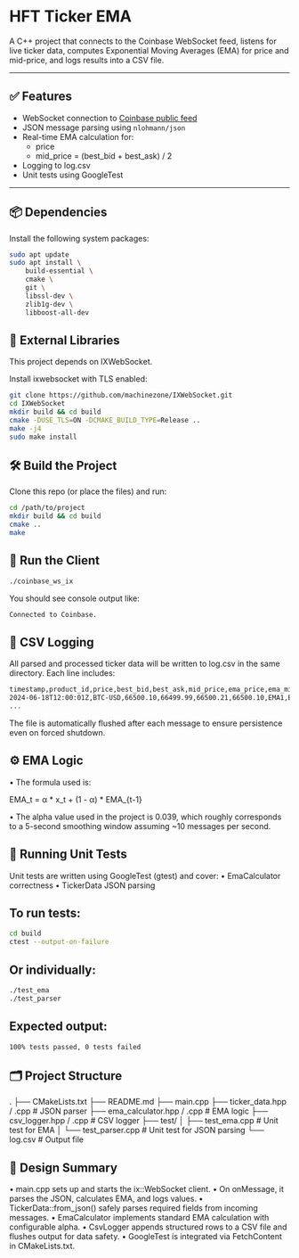 # HFT Ticker EMA

A C++ project that connects to the Coinbase WebSocket feed, listens for live ticker data, computes Exponential Moving Averages (EMA) for price and mid-price, and logs results into a CSV file.

---

## ✅ Features

- WebSocket connection to [Coinbase public feed](https://docs.cloud.coinbase.com/exchange/docs/websocket-overview)
- JSON message parsing using `nlohmann/json`
- Real-time EMA calculation for:
  - price
  - mid_price = (best_bid + best_ask) / 2
- Logging to log.csv
- Unit tests using GoogleTest

---

## 📦 Dependencies

Install the following system packages:

```bash
sudo apt update
sudo apt install \
    build-essential \
    cmake \
    git \
    libssl-dev \
    zlib1g-dev \
    libboost-all-dev
```

## 🔌 External Libraries

This project depends on IXWebSocket.

Install ixwebsocket with TLS enabled:

```bash
git clone https://github.com/machinezone/IXWebSocket.git
cd IXWebSocket
mkdir build && cd build
cmake -DUSE_TLS=ON -DCMAKE_BUILD_TYPE=Release ..
make -j4
sudo make install
```

## 🛠 Build the Project

Clone this repo (or place the files) and run:

```bash
cd /path/to/project
mkdir build && cd build
cmake ..
make
```

## 🚀 Run the Client

```bash
./coinbase_ws_ix
```

You should see console output like:

```bash
Connected to Coinbase.
```

## 📝 CSV Logging

All parsed and processed ticker data will be written to log.csv in the same directory. Each line includes:

```bash
timestamp,product_id,price,best_bid,best_ask,mid_price,ema_price,ema_mid
2024-06-18T12:00:01Z,BTC-USD,66500.10,66499.99,66500.21,66500.10,EMA1,EMA2
...
```

The file is automatically flushed after each message to ensure persistence even on forced shutdown.

## ⚙️ EMA Logic
 • The formula used is:

EMA_t = α * x_t + (1 - α) * EMA_{t-1}


 • The alpha value used in the project is 0.039, which roughly corresponds to a 5-second smoothing window assuming ~10 messages per second.

## 🧪 Running Unit Tests

Unit tests are written using GoogleTest (gtest) and cover:
 • EmaCalculator correctness
 • TickerData JSON parsing

## To run tests:

```bash
cd build
ctest --output-on-failure
```

## Or individually:

```bash
./test_ema
./test_parser
```

## Expected output:

```bash
100% tests passed, 0 tests failed
```

## 🗂 Project Structure

.
├── CMakeLists.txt
├── README.md
├── main.cpp
├── ticker_data.hpp / .cpp        # JSON parser
├── ema_calculator.hpp / .cpp     # EMA logic
├── csv_logger.hpp / .cpp         # CSV logger
├── test/
│   ├── test_ema.cpp              # Unit test for EMA
│   └── test_parser.cpp           # Unit test for JSON parsing
└── log.csv                       # Output file

## 🧠 Design Summary
 • main.cpp sets up and starts the ix::WebSocket client.
 • On onMessage, it parses the JSON, calculates EMA, and logs values.
 • TickerData::from_json() safely parses required fields from incoming messages.
 • EmaCalculator implements standard EMA calculation with configurable alpha.
 • CsvLogger appends structured rows to a CSV file and flushes output for data safety.
 • GoogleTest is integrated via FetchContent in CMakeLists.txt.